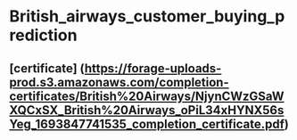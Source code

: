 # British_airways_customer_buying_prediction
## [certificate] (https://forage-uploads-prod.s3.amazonaws.com/completion-certificates/British%20Airways/NjynCWzGSaWXQCxSX_British%20Airways_oPiL34xHYNX56sYeg_1693847741535_completion_certificate.pdf)
